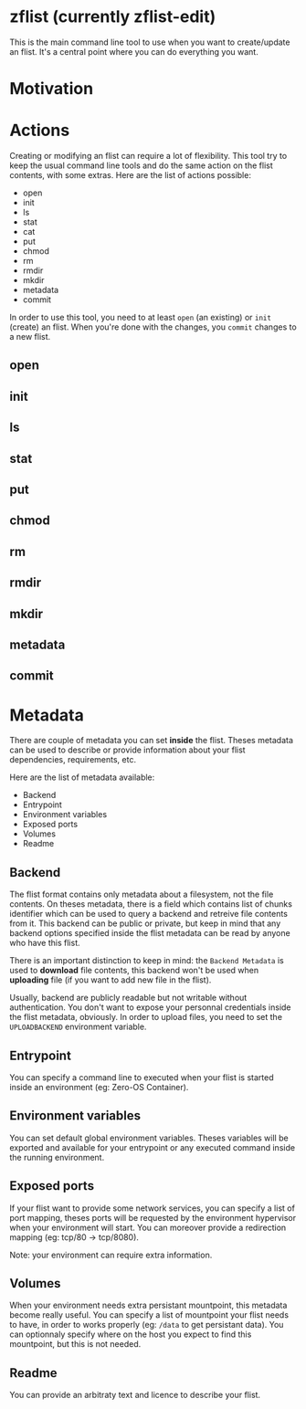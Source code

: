 # zflist (currently zflist-edit)

This is the main command line tool to use when you want to create/update an flist. It's a central point
where you can do everything you want.

# Motivation

# Actions

Creating or modifying an flist can require a lot of flexibility. This tool try to keep the usual
command line tools and do the same action on the flist contents, with some extras. Here are the list
of actions possible:

- open
- init
- ls
- stat
- cat
- put
- chmod
- rm
- rmdir
- mkdir
- metadata
- commit

In order to use this tool, you need to at least `open` (an existing) or `init` (create) an flist. When you're
done with the changes, you `commit` changes to a new flist.

## open

## init

## ls

## stat

## put

## chmod

## rm

## rmdir

## mkdir

## metadata

## commit

# Metadata

There are couple of metadata you can set **inside** the flist. Theses metadata can be used to
describe or provide information about your flist dependencies, requirements, etc.

Here are the list of metadata available:
- Backend
- Entrypoint
- Environment variables
- Exposed ports
- Volumes
- Readme

## Backend

The flist format contains only metadata about a filesystem, not the file contents. On theses metadata,
there is a field which contains list of chunks identifier which can be used to query a backend and
retreive file contents from it. This backend can be public or private, but keep in mind that any backend
options specified inside the flist metadata can be read by anyone who have this flist.

There is an important distinction to keep in mind: the `Backend Metadata` is used to **download** file
contents, this backend won't be used when **uploading** file (if you want to add new file in the flist).

Usually, backend are publicly readable but not writable without authentication. You don't want to expose
your personnal credentials inside the flist metadata, obviously. In order to upload files, you need to
set the `UPLOADBACKEND` environment variable.

## Entrypoint

You can specify a command line to executed when your flist is started inside an
environment (eg: Zero-OS Container).

## Environment variables

You can set default global environment variables. Theses variables will be exported and available
for your entrypoint or any executed command inside the running environment.

## Exposed ports

If your flist want to provide some network services, you can specify a list of port mapping, theses
ports will be requested by the environment hypervisor when your environment will start. You can moreover
provide a redirection mapping (eg: tcp/80 -> tcp/8080).

Note: your environment can require extra information.

## Volumes

When your environment needs extra persistant mountpoint, this metadata become really useful.
You can specify a list of mountpoint your flist needs to have, in order to works properly
(eg: `/data` to get persistant data). You can optionnaly specify where on the host you expect to find
this mountpoint, but this is not needed.

## Readme

You can provide an arbitraty text and licence to describe your flist.
